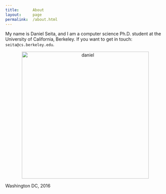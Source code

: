 ```yaml
---
title:      About
layout:     page
permalink:  /about.html
---
```


My name is Daniel Seita, and I am a computer science Ph.D. student at the
University of California, Berkeley. If you want to get in touch:
`seita@cs.berkeley.edu`.

<p style="text-align:center;">
<img src="{{site.url}}/assets/daniel_seita_washington_june_2016.jpg" height="400" width="400"
alt="daniel"><br>

Washington DC, 2016
</p>
